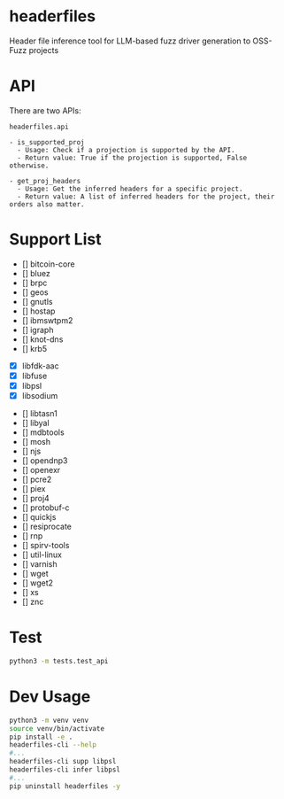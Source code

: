 # headerfiles
Header file inference tool for LLM-based fuzz driver generation to OSS-Fuzz projects

# API

There are two APIs:

```
headerfiles.api

- is_supported_proj
  - Usage: Check if a projection is supported by the API.
  - Return value: True if the projection is supported, False otherwise.

- get_proj_headers
  - Usage: Get the inferred headers for a specific project.
  - Return value: A list of inferred headers for the project, their orders also matter.

```

# Support List

- [] bitcoin-core
- [] bluez
- [] brpc
- [] geos
- [] gnutls
- [] hostap
- [] ibmswtpm2
- [] igraph
- [] knot-dns
- [] krb5
- [x] libfdk-aac
- [x] libfuse
- [x] libpsl
- [x] libsodium
- [] libtasn1
- [] libyal
- [] mdbtools
- [] mosh
- [] njs
- [] opendnp3
- [] openexr
- [] pcre2
- [] piex
- [] proj4
- [] protobuf-c
- [] quickjs
- [] resiprocate
- [] rnp
- [] spirv-tools
- [] util-linux
- [] varnish
- [] wget
- [] wget2
- [] xs
- [] znc

# Test

```bash
python3 -m tests.test_api
```

# Dev Usage

```bash
python3 -m venv venv
source venv/bin/activate
pip install -e .
headerfiles-cli --help
#...
headerfiles-cli supp libpsl
headerfiles-cli infer libpsl
#...
pip uninstall headerfiles -y
```
